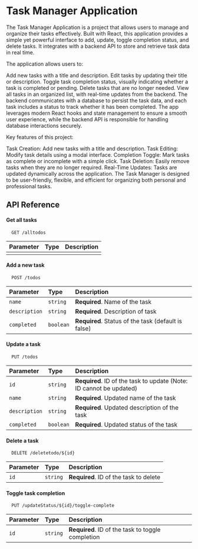 # Task Manager Application

The Task Manager Application is a project that allows users to manage and organize their tasks effectively. Built with React, this application provides a simple yet powerful interface to add, update, toggle completion status, and delete tasks. It integrates with a backend API to store and retrieve task data in real time.

The application allows users to:

Add new tasks with a title and description.
Edit tasks by updating their title or description.
Toggle task completion status, visually indicating whether a task is completed or pending.
Delete tasks that are no longer needed.
View all tasks in an organized list, with real-time updates from the backend.
The backend communicates with a database to persist the task data, and each task includes a status to track whether it has been completed. The app leverages modern React hooks and state management to ensure a smooth user experience, while the backend API is responsible for handling database interactions securely.

Key features of this project:

Task Creation: Add new tasks with a title and description.
Task Editing: Modify task details using a modal interface.
Completion Toggle: Mark tasks as complete or incomplete with a simple click.
Task Deletion: Easily remove tasks when they are no longer required.
Real-Time Updates: Tasks are updated dynamically across the application.
The Task Manager is designed to be user-friendly, flexible, and efficient for organizing both personal and professional tasks.


## API Reference

#### Get all tasks

```http
  GET /alltodos
```

| Parameter | Type | Description |
|:----------|:-----|:------------|
|           |      |             |

#### Add a new task

```http
  POST /todos
```

| Parameter | Type     | Description                       |
| :-------- | :------- | :-------------------------------- |
| `name`      | `string` | **Required**. Name of the task |
| `description`      | `string` | **Required**. Description of task |
| `completed`      | `boolean` | **Required**. Status of the task (default is false) |


#### Update a task

```http
  PUT /todos
```

| Parameter | Type     | Description                       |
| :-------- | :------- | :-------------------------------- |
| `id`      | `string` | **Required**. ID of the task to update (Note: ID cannot be updated) |
| `name`      | `string` | **Required**. Updated name of the task |
| `description`      | `string` | **Required**.  Updated description of the task |
| `completed`      | `boolean` | **Required**. Updated status of the task |

#### Delete a task

```http
  DELETE /deletetodo/${id}
```

| Parameter | Type     | Description                |
| :-------- | :------- | :------------------------- |
| `id` | `string` | **Required**. ID of the task to delete |

#### Toggle task completion

```http
  PUT /updateStatus/${id}/toggle-complete
```

| Parameter | Type     | Description                |
| :-------- | :------- | :------------------------- |
| `id` | `string` | **Required**. ID of the task to toggle completion |



